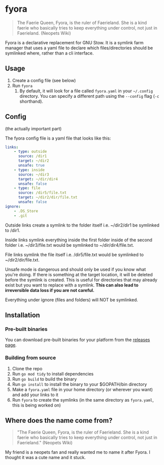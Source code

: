 # fyora
> The Faerie Queen, Fyora, is the ruler of Faerieland. She is a kind faerie who basically tries to keep everything under control, not just in Faerieland. (Neopets Wiki)

Fyora is a declarative replacement for GNU Stow. It is a symlink farm manager that uses a yaml file to declare which files/directories should be symlinked where, rather than a cli interface.

## Usage
1. Create a config file (see below)
2. Run `fyora`
    1. By default, it will look for a file called `fyora.yaml` in your `~/.config` directory. You can specify a different path using the `--config` flag (`-c` shorthand).

## Config
(the actually important part)

The fyora config file is a yaml file that looks like this:
```yaml
links:
    - type: outside
      source: /dir1
      target: ~/dir2
      unsafe: true
    - type: inside
      source: ~/dir3
      target: ~/dir/dir4
      unsafe: false
    - type: file
      source: /dir5/file.txt
      target: ~/dir2/dir/file.txt
      unsafe: false
ignore:
    - .DS_Store
    - .git
```
Outside links create a symlink to the folder itself i.e. ~/dir2/dir1 be symlinked to /dir1.

Inside links symlink everything inside the first folder inside of the second folder i.e. ~/dir3/file.txt would be symlinked to ~/dir/dir4/file.txt.

File links symlink the file itself i.e. /dir5/file.txt would be symlinked to ~/dir2/dir/file.txt.

Unsafe mode is dangerous and should only be used if you know what you're doing. If there is something at the target location, it will be deleted before the symlink is created. This is useful for directories that may already exist but you want to replace with a symlink. **This can also lead to irreversible data loss if you are not careful.**

Everything under ignore (files and folders) will NOT be symlinked.

## Installation
### Pre-built binaries
You can download pre-built binaries for your platform from the [releases page](https://github.com/wenbang24/fyora/releases).
### Building from source
1. Clone the repo
2. Run `go mod tidy` to install dependencies
3. Run `go build` to build the binary
4. Run `go install` to install the binary to your $GOPATH/bin directory
5. Make a `fyora.yaml` file in your home directory (or wherever you want) and add your links to it
6. Run `fyora` to create the symlinks (in the same directory as `fyora.yaml`, this is being worked on)

## Where does the name come from?
> "The Faerie Queen, Fyora, is the ruler of Faerieland. She is a kind faerie who basically tries to keep everything under control, not just in Faerieland." (Neopets Wiki)

My friend is a neopets fan and really wanted me to name it after Fyora. I thought it was a cute name and it stuck.
